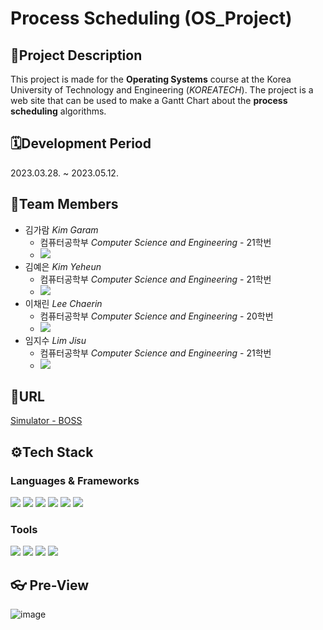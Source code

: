# **Process Scheduling** (OS_Project)

## 📝**Project Description**
This project is made for the **Operating Systems** course at the Korea University of Technology and Engineering (*KOREATECH*). The project is a web site that can be used to make a Gantt Chart about the **process scheduling** algorithms.

## 🗓️**Development Period**
2023.03.28. ~ 2023.05.12.

## 👤**Team Members**
* 김가람 *Kim Garam*
  - 컴퓨터공학부 *Computer Science and Engineering* - 21학번
  - [<img src="https://img.shields.io/badge/garamkim83-181717?style=flat&logo=github&logoColor=white"/>](https://github.com/garamkim83)
* 김예은 *Kim Yeheun*
  - 컴퓨터공학부 *Computer Science and Engineering* - 21학번
  - [<img src="https://img.shields.io/badge/kimyeheun-181717?style=flat&logo=github&logoColor=white"/>](https://github.com/kimyeheun)
* 이채린 *Lee Chaerin*
  - 컴퓨터공학부 *Computer Science and Engineering* - 20학번
  - [<img src="https://img.shields.io/badge/Rix01-181717?style=flat&logo=github&logoColor=white"/>](https://github.com/Rix01)
* 임지수 *Lim Jisu*
  - 컴퓨터공학부 *Computer Science and Engineering* - 21학번
  - [<img src="https://img.shields.io/badge/jjimongs-181717?style=flat&logo=github&logoColor=white"/>](https://github.com/jjimongs)

## 🔗**URL**
[Simulator - BOSS](https://bossalgorithmario.pythonanywhere.com)

## ⚙️**Tech Stack**
### Languages & Frameworks
<img src="https://img.shields.io/badge/HTML5-E34F26?style=flat&logo=html5&logoColor=white"/> <img src="https://img.shields.io/badge/CSS-1572B6?style=flat&logo=CSS3&logoColor=white"/> <img src="https://img.shields.io/badge/JavaScript-F7DF1E?style=flat&logo=JavaScript&logoColor=white"/> <img src="https://img.shields.io/badge/jQuery-0769AD?style=flat&logo=jquery&logoColor=white"/> <img src="https://img.shields.io/badge/Python-3776AB?style=flat&logo=python&logoColor=white"/> <img src="https://img.shields.io/badge/Django-092E20?style=flat&logo=Django&logoColor=white"/>

### Tools
<img src="https://img.shields.io/badge/PyCharm-000000?style=flat&logo=PyCharm&logoColor=white"/> <img src="https://img.shields.io/badge/Visual Studio Code-007ACC?style=flat&logo=visualstudiocode&logoColor=white"/> <img src="https://img.shields.io/badge/Git-F05032?style=flat&logo=git&logoColor=white"/> <img src="https://img.shields.io/badge/GitHub-181717?style=flat&logo=github&logoColor=white"/>

## 👓 **Pre-View**
![image](https://github.com/user-attachments/assets/98d0a7a0-3a21-4b66-81aa-c839edb895c7)

<!-- 아이콘은 여기서 https://simpleicons.org/ -->
